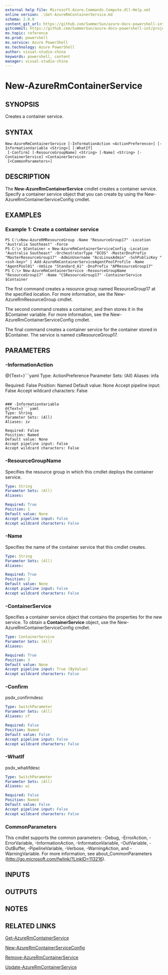 ```yaml
---
external help file: Microsoft.Azure.Commands.Compute.dll-Help.xml
online version: .\Get-AzureRmContainerService.md
schema: 2.0.0
content_git_url: https://github.com/SummerSun/azure-docs-powershell-int/projects/azure-docs-powershell-int/azureps-cmdlets-docs/ResourceManager/AzureRM.Compute/v1.0/CmdletMDs/New-AzureRmContainerService.md
gitcommit: https://github.com/SummerSun/azure-docs-powershell-int/projects/azure-docs-powershell-int/azureps-cmdlets-docs/ResourceManager/AzureRM.Compute/v1.0/CmdletMDs/New-AzureRmContainerService.md
ms.topic: reference
ms.prod: powershell
ms.service: Azure PowerShell
ms.technology: Azure PowerShell
author: visual-studio-china
keywords: powershell, content
manager: visual-studio-china
---
```


# New-AzureRmContainerService

## SYNOPSIS
Creates a container service.

## SYNTAX

```
New-AzureRmContainerService [-InformationAction <ActionPreference>] [-InformationVariable <String>] [-WhatIf]
 [-Confirm] [-ResourceGroupName] <String> [-Name] <String> [-ContainerService] <ContainerService>
 [<CommonParameters>]
```

## DESCRIPTION
The **New-AzureRmContainerService** cmdlet creates a container service.
Specify a container service object that you can create by using the New-AzureRmContainerServiceConfig cmdlet.

## EXAMPLES

### Example 1: Create a container service
```
PS C:\>New-AzureRMResourceGroup -Name "ResourceGroup17" -Location "Australia Southeast" -Force
PS C:\> $Container = New-AzureRmContainerServiceConfig -Location "Australia Southeast" -OrchestratorType "DCOS" -MasterDnsPrefix "MasterResourceGroup17" -AdminUsername "AcsLinuxAdmin" -SshPublicKey "<ssh-key>" | Add-AzureRmContainerServiceAgentPoolProfile -Name "AgentPool01" -VmSize "Standard_A1" -DnsPrefix "APResourceGroup17"
PS C:\> New-AzureRmContainerService -ResourceGroupName "ResourceGroup17" -Name "CSResourceGroup17" -ContainerService $Container
```

The first command creates a resource group named ResourceGroup17 at the specified location.
For more information, see the New-AzureRmResourceGroup cmdlet.

The second command creates a container, and then stores it in the $Container variable.
For more information, see the New-AzureRmContainerServiceConfig cmdlet.

The final command creates a container service for the container stored in $Container.
The service is named csResourceGroup17.

## PARAMETERS

### -InformationAction
@{Text=}```yaml
Type: ActionPreference
Parameter Sets: (All)
Aliases: infa

Required: False
Position: Named
Default value: None
Accept pipeline input: False
Accept wildcard characters: False
```

### -InformationVariable
@{Text=}```yaml
Type: String
Parameter Sets: (All)
Aliases: iv

Required: False
Position: Named
Default value: None
Accept pipeline input: False
Accept wildcard characters: False
```

### -ResourceGroupName
Specifies the resource group in which this cmdlet deploys the container service.

```yaml
Type: String
Parameter Sets: (All)
Aliases: 

Required: True
Position: 1
Default value: None
Accept pipeline input: False
Accept wildcard characters: False
```

### -Name
Specifies the name of the container service that this cmdlet creates.

```yaml
Type: String
Parameter Sets: (All)
Aliases: 

Required: True
Position: 2
Default value: None
Accept pipeline input: False
Accept wildcard characters: False
```

### -ContainerService
Specifies a container service object that contains the properties for the new service.
To obtain a **ContainerService** object, use the New-AzureRmContainerServiceConfig cmdlet.

```yaml
Type: ContainerService
Parameter Sets: (All)
Aliases: 

Required: True
Position: 3
Default value: None
Accept pipeline input: True (ByValue)
Accept wildcard characters: False
```

### -Confirm
psdx_confirmdesc

```yaml
Type: SwitchParameter
Parameter Sets: (All)
Aliases: cf

Required: False
Position: Named
Default value: False
Accept pipeline input: False
Accept wildcard characters: False
```

### -WhatIf
psdx_whatifdesc

```yaml
Type: SwitchParameter
Parameter Sets: (All)
Aliases: wi

Required: False
Position: Named
Default value: False
Accept pipeline input: False
Accept wildcard characters: False
```

### CommonParameters
This cmdlet supports the common parameters: -Debug, -ErrorAction, -ErrorVariable, -InformationAction, -InformationVariable, -OutVariable, -OutBuffer, -PipelineVariable, -Verbose, -WarningAction, and -WarningVariable. For more information, see about_CommonParameters (http://go.microsoft.com/fwlink/?LinkID=113216).

## INPUTS

## OUTPUTS

## NOTES

## RELATED LINKS

[Get-AzureRmContainerService](.\Get-AzureRmContainerService.md)

[New-AzureRmContainerServiceConfig](.\New-AzureRmContainerServiceConfig.md)

[Remove-AzureRmContainerService](.\Remove-AzureRmContainerService.md)

[Update-AzureRmContainerService](.\Update-AzureRmContainerService.md)

